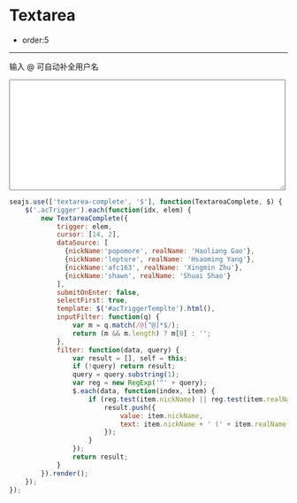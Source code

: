 # Textarea

- order:5

----

<style>
textarea {
    width: 500px;
    height: 200px;
}
</style>

<script>
seajs.use('../src/autocomplete.css');
</script>

输入 @ 可自动补全用户名

<form action="">
    <p><textarea class="acTrigger"></textarea></p>
    <p style="display:none;"><textarea class="acTrigger"></textarea></p>
    <p style="display:none;"><textarea class="acTrigger"></textarea></p>
</form>

<script type="text/x-handlebars" id="acTriggerTemplte">
<div class="{{classPrefix}}">
    <ul class="{{classPrefix}}-ctn" data-role="items">
        {{#each items}}
            <li data-role="item" class="{{../classPrefix}}-item" data-value="@{{value}} ">{{text}}</li>
        {{/each}}
    </ul>
</div>
</script>

````javascript
seajs.use(['textarea-complete', '$'], function(TextareaComplete, $) {
    $('.acTrigger').each(function(idx, elem) {
        new TextareaComplete({
            trigger: elem,
            cursor: [14, 2],
            dataSource: [
              {nickName:'popomore', realName: 'Haoliang Gao'},
              {nickName:'lepture', realName: 'Hsaoming Yang'},
              {nickName:'afc163', realName: 'Xingmin Zhu'},
              {nickName:'shawn', realName: 'Shuai Shao'}
            ],
            submitOnEnter: false,
            selectFirst: true,
            template: $('#acTriggerTemplte').html(),
            inputFilter: function(q) {
                var m = q.match(/@[^@]*$/);
                return (m && m.length) ? m[0] : '';
            },
            filter: function(data, query) {
                var result = [], self = this;
                if (!query) return result;
                query = query.substring(1);
                var reg = new RegExp('^' + query);
                $.each(data, function(index, item) {
                    if (reg.test(item.nickName) || reg.test(item.realName)) {
                        result.push({
                            value: item.nickName,
                            text: item.nickName + ' (' + item.realName + ')'
                        });
                    }
                });
                return result;
            }
        }).render();
    });
});

````
